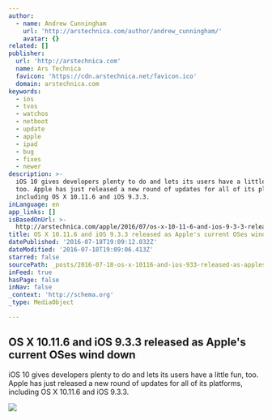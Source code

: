 ```yaml
---
author:
  - name: Andrew Cunningham
    url: 'http://arstechnica.com/author/andrew_cunningham/'
    avatar: {}
related: []
publisher:
  url: 'http://arstechnica.com'
  name: Ars Technica
  favicon: 'https://cdn.arstechnica.net/favicon.ico'
  domain: arstechnica.com
keywords:
  - ios
  - tvos
  - watchos
  - netboot
  - update
  - apple
  - ipad
  - bug
  - fixes
  - newer
description: >-
  iOS 10 gives developers plenty to do and lets its users have a little fun,
  too. Apple has just released a new round of updates for all of its platforms,
  including OS X 10.11.6 and iOS 9.3.3.
inLanguage: en
app_links: []
isBasedOnUrl: >-
  http://arstechnica.com/apple/2016/07/os-x-10-11-6-and-ios-9-3-3-released-as-apples-current-oses-wind-down/
title: OS X 10.11.6 and iOS 9.3.3 released as Apple's current OSes wind down
datePublished: '2016-07-18T19:09:12.032Z'
dateModified: '2016-07-18T19:09:06.413Z'
starred: false
sourcePath: _posts/2016-07-18-os-x-10116-and-ios-933-released-as-apples-current-oses.md
inFeed: true
hasPage: false
inNav: false
_context: 'http://schema.org'
_type: MediaObject

---
```

<article style=""><h1>OS X 10.11.6 and iOS 9.3.3 released as Apple's current OSes wind down</h1><p>iOS 10 gives developers plenty to do and lets its users have a little fun, too. Apple has just released a new round of updates for all of its platforms, including OS X 10.11.6 and iOS 9.3.3.</p><img src="http://cdn.arstechnica.net/wp-content/uploads/2016/07/DSC01437-980x551-640x360.jpg" /></article>